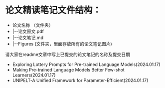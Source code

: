 # 论文精读笔记文件结构：

- 论文名称 （文件夹）
- |--论文原文.pdf
- |--论文笔记.md
- |--Figures (文件夹，里面存放所有的论文笔记图片)

请大家在readme文章中写上已提交的论文笔记的名称及提交日期

- Exploring Lottery Prompts for Pre-trained Language Models(2024.01.17)
- Making Pre-trained Language Models Better Few-shot Learners(2024.01.17)
- UNIPELT-A Unified Framework for Parameter-Efficient(2024.01.17)